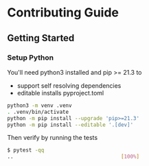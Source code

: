 # Contributing Guide

## Getting Started

### Setup Python

You'll need python3 installed
and pip >= 21.3 to
 - support self resolving dependencies
 - editable installs pyproject.toml

```sh
python3 -m venv .venv
. .venv/bin/activate
python -m pip install --upgrade 'pip>=21.3'
python -m pip install --editable '.[dev]'
```

Then verify by running the tests

```sh
$ pytest -qq
..                                   [100%]
```
